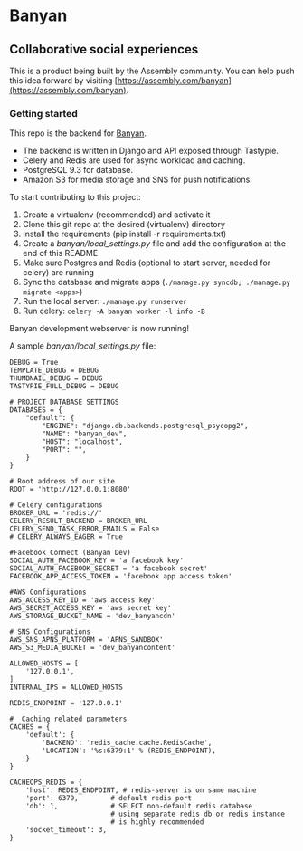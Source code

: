 # Banyan

## Collaborative social experiences

This is a product being built by the Assembly community. You can help push this idea forward by visiting [https://assembly.com/banyan](https://assembly.com/banyan).

### Getting started

This repo is the backend for [Banyan](www.banyan.io).
- The backend is written in Django and API exposed through Tastypie.
- Celery and Redis are used for async workload and caching.
- PostgreSQL 9.3 for database.
- Amazon S3 for media storage and SNS for push notifications.

To start contributing to this project:

1. Create a virtualenv (recommended) and activate it
2. Clone this git repo at the desired (virtualenv) directory
3. Install the requirements (pip install -r requirements.txt)
4. Create a *banyan/local_settings.py* file and add the configuration at the end of this README
5. Make sure Postgres and Redis (optional to start server, needed for celery) are running
6. Sync the database and migrate apps (`./manage.py syncdb; ./manage.py migrate <apps>`)
7. Run the local server: `./manage.py runserver`
8. Run celery: `celery -A banyan worker -l info -B`

Banyan development webserver is now running!

A sample *banyan/local_settings.py* file:
```
DEBUG = True
TEMPLATE_DEBUG = DEBUG
THUMBNAIL_DEBUG = DEBUG
TASTYPIE_FULL_DEBUG = DEBUG

# PROJECT DATABASE SETTINGS
DATABASES = {
    "default": {
        "ENGINE": "django.db.backends.postgresql_psycopg2",
        "NAME": "banyan_dev",
        "HOST": "localhost",
        "PORT": "",
    }
}

# Root address of our site
ROOT = 'http://127.0.0.1:8080'

# Celery configurations
BROKER_URL = 'redis://'
CELERY_RESULT_BACKEND = BROKER_URL
CELERY_SEND_TASK_ERROR_EMAILS = False
# CELERY_ALWAYS_EAGER = True

#Facebook Connect (Banyan Dev)
SOCIAL_AUTH_FACEBOOK_KEY = 'a facebook key'
SOCIAL_AUTH_FACEBOOK_SECRET = 'a facebook secret'
FACEBOOK_APP_ACCESS_TOKEN = 'facebook app access token'

#AWS Configurations
AWS_ACCESS_KEY_ID = 'aws access key'
AWS_SECRET_ACCESS_KEY = 'aws secret key' 
AWS_STORAGE_BUCKET_NAME = 'dev_banyancdn'

# SNS Configurations
AWS_SNS_APNS_PLATFORM = 'APNS_SANDBOX'
AWS_S3_MEDIA_BUCKET = 'dev_banyancontent'

ALLOWED_HOSTS = [
    '127.0.0.1',
]
INTERNAL_IPS = ALLOWED_HOSTS

REDIS_ENDPOINT = '127.0.0.1'

#  Caching related parameters
CACHES = {
    'default': {
        'BACKEND': 'redis_cache.cache.RedisCache',
        'LOCATION': '%s:6379:1' % (REDIS_ENDPOINT),
    }
}

CACHEOPS_REDIS = {
    'host': REDIS_ENDPOINT, # redis-server is on same machine
    'port': 6379,        # default redis port
    'db': 1,             # SELECT non-default redis database
                         # using separate redis db or redis instance
                         # is highly recommended
    'socket_timeout': 3,
}
```
